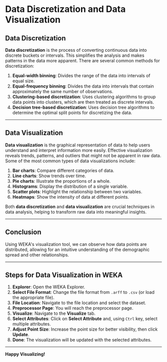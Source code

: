 # Data Discretization and Data Visualization

## Data Discretization

**Data discretization** is the process of converting continuous data into discrete buckets or intervals. This simplifies the analysis and makes patterns in the data more apparent. There are several common methods for discretization:

1. **Equal-width binning**: Divides the range of the data into intervals of equal size.
2. **Equal-frequency binning**: Divides the data into intervals that contain approximately the same number of observations.
3. **Clustering-based discretization**: Uses clustering algorithms to group data points into clusters, which are then treated as discrete intervals.
4. **Decision tree-based discretization**: Uses decision tree algorithms to determine the optimal split points for discretizing the data.

---

## Data Visualization

**Data visualization** is the graphical representation of data to help users understand and interpret information more easily. Effective visualization reveals trends, patterns, and outliers that might not be apparent in raw data. Some of the most common types of data visualizations include:

1. **Bar charts**: Compare different categories of data.
2. **Line charts**: Show trends over time.
3. **Pie charts**: Illustrate the proportions of a whole.
4. **Histograms**: Display the distribution of a single variable.
5. **Scatter plots**: Highlight the relationship between two variables.
6. **Heatmaps**: Show the intensity of data at different points.

Both **data discretization** and **data visualization** are crucial techniques in data analysis, helping to transform raw data into meaningful insights.

---

## Conclusion

Using WEKA's visualization tool, we can observe how data points are distributed, allowing for an intuitive understanding of the demographic spread and other relationships.

---

## Steps for Data Visualization in WEKA

1. **Explorer**: Open the WEKA Explorer.
2. **Select File Format**: Change the file format from `.arff` to `.csv` (or load the appropriate file).
3. **File Location**: Navigate to the file location and select the dataset.
4. **Preprocessor Page**: You will reach the preprocessor page.
5. **Visualize**: Navigate to the **Visualize** tab.
6. **Select Attributes**: Click on **Select Attribute** and, using `Ctrl` key, select multiple attributes.
7. **Adjust Point Size**: Increase the point size for better visibility, then click **Update**.
8. **Done**: The visualization will be updated with the selected attributes.

---

**Happy Visualizing!**

